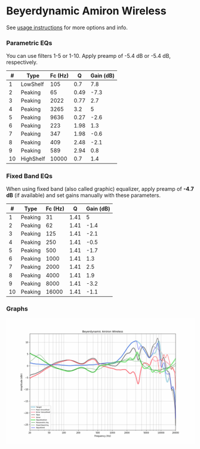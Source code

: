 # Beyerdynamic Amiron Wireless
See [usage instructions](https://github.com/jaakkopasanen/AutoEq#usage) for more options and info.

### Parametric EQs
You can use filters 1-5 or 1-10. Apply preamp of -5.4 dB or -5.4 dB, respectively.

|   # | Type      |   Fc (Hz) |    Q |   Gain (dB) |
|-----|-----------|-----------|------|-------------|
|   1 | LowShelf  |       105 | 0.7  |         7.8 |
|   2 | Peaking   |        65 | 0.49 |        -7.3 |
|   3 | Peaking   |      2022 | 0.77 |         2.7 |
|   4 | Peaking   |      3265 | 3.2  |         5   |
|   5 | Peaking   |      9636 | 0.27 |        -2.6 |
|   6 | Peaking   |       223 | 1.98 |         1.3 |
|   7 | Peaking   |       347 | 1.98 |        -0.6 |
|   8 | Peaking   |       409 | 2.48 |        -2.1 |
|   9 | Peaking   |       589 | 2.94 |         0.8 |
|  10 | HighShelf |     10000 | 0.7  |         1.4 |

### Fixed Band EQs
When using fixed band (also called graphic) equalizer, apply preamp of **-4.7 dB** (if available) and set gains manually with these parameters.

|   # | Type    |   Fc (Hz) |    Q |   Gain (dB) |
|-----|---------|-----------|------|-------------|
|   1 | Peaking |        31 | 1.41 |         5   |
|   2 | Peaking |        62 | 1.41 |        -1.4 |
|   3 | Peaking |       125 | 1.41 |        -2.1 |
|   4 | Peaking |       250 | 1.41 |        -0.5 |
|   5 | Peaking |       500 | 1.41 |        -1.7 |
|   6 | Peaking |      1000 | 1.41 |         1.3 |
|   7 | Peaking |      2000 | 1.41 |         2.5 |
|   8 | Peaking |      4000 | 1.41 |         1.9 |
|   9 | Peaking |      8000 | 1.41 |        -3.2 |
|  10 | Peaking |     16000 | 1.41 |        -1.1 |

### Graphs
![](./Beyerdynamic%20Amiron%20Wireless.png)
